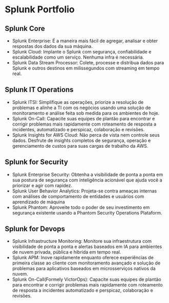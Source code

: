 
# Splunk Portfolio

## Splunk Core
* Splunk Enterprise: É a maneira mais fácil de agregar, analisar e obter respostas dos dados da sua máquina.
* Splunk Cloud: Implante o Splunk com segurança, confiabilidade e escalabilidade como um serviço. Nenhuma infra é necessária.
* Splunk Data Stream Processor: Colete, processe e distribua dados para Splunk e outros destinos em milissegundos com streaming em tempo real.
 
## Splunk IT Operations
* Splunk ITSI: Simplifique as operações, priorize a resolução de problemas e alinhe a TI com os negócios usando uma solução de monitoramento e análise feita sob medida para os ambientes de hoje.
* Splunk On-Call: Capacite suas equipes de plantão para encontrar e corrigir problemas mais rapidamente com roteamento de resposta a incidentes, automatizado e perspicaz, colaboração e revisões.
* Splunk Insights for AWS Cloud: Não perca de vista nem controle seus dados. Desfrute de insights completos de segurança, operação e gerenciamento de custos para suas cargas de trabalho da AWS.

## Splunk for Security
* Splunk Enterprise Security: Obtenha a visibilidade de ponta a ponta em sua postura de segurança com inteligência acionável que ajuda você a priorizar e agir com rapidez.
* Splunk User Behavior Analytics: Projeta-se contra ameaças internas com análises de comportamento de entidades e usuários com aprendizado de máquina
* Splunk Phantom: Aproveite todo o poder de seu investimento em segurança existente usando a Phantom Security Operations Plataform.

## Splunk for Devops
* Splunk Infrastructure Monitoring: Monitore sua infraestrutura com visibilidade de ponta a ponta e alertas baseados em IA para ambientes de nuvem privada, pública e hibrída em tempo real.
* Splunk APM: Inove rapidamente enquanto oferece experiências de primeira classe ao cliente com monitoramento avançado e solução de problemas para aplicativos baseados em microsserviços nativos da nuvem.
* Splunk On-Call(Formely VictorOps): Capacite suas equipes de plantão para encontrar e corrigir problemas mais rapidamente com roteamento de resposta a incidentes automatizado e perspicaz, colaboração e revisões.
